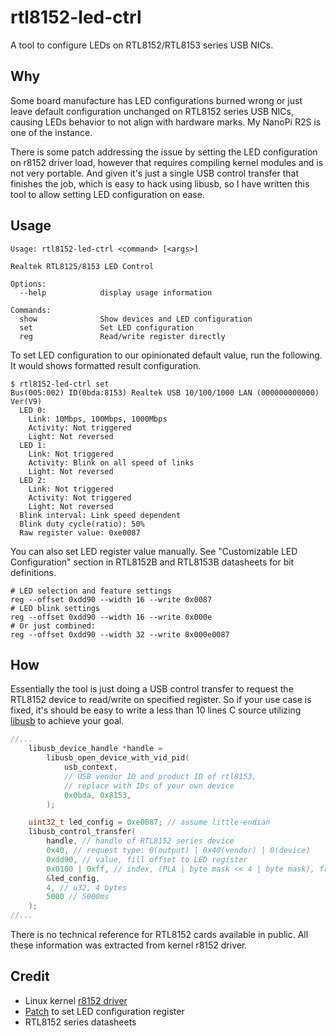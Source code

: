 # rtl8152-led-ctrl

A tool to configure LEDs on RTL8152/RTL8153 series USB NICs.

## Why

Some board manufacture has LED configurations burned wrong or just leave default configuration unchanged on RTL8152 series USB NICs, causing LEDs behavior to not align with hardware marks. My NanoPi R2S is one of the instance.

There is some patch addressing the issue by setting the LED configuration on r8152 driver load, however that requires compiling kernel modules and is not very portable. And given it's just a single USB control transfer that finishes the job, which is easy to hack using libusb, so I have written this tool to allow setting LED configuration on ease.

## Usage

```
Usage: rtl8152-led-ctrl <command> [<args>]

Realtek RTL8125/8153 LED Control

Options:
  --help            display usage information

Commands:
  show              Show devices and LED configuration
  set               Set LED configuration
  reg               Read/write register directly
```

To set LED configuration to our opinionated default value, run the following. It would shows formatted result configuration.

```
$ rtl8152-led-ctrl set
Bus(005:002) ID(0bda:8153) Realtek USB 10/100/1000 LAN (000000000000) Ver(V9)
  LED 0:
    Link: 10Mbps, 100Mbps, 1000Mbps
    Activity: Not triggered
    Light: Not reversed
  LED 1:
    Link: Not triggered
    Activity: Blink on all speed of links
    Light: Not reversed
  LED 2:
    Link: Not triggered
    Activity: Not triggered
    Light: Not reversed
  Blink interval: Link speed dependent
  Blink duty cycle(ratio): 50%
  Raw register value: 0xe0087
```

You can also set LED register value manually. See "Customizable LED Configuration" section in RTL8152B and RTL8153B datasheets for bit definitions.

```
# LED selection and feature settings
reg --offset 0xdd90 --width 16 --write 0x0087
# LED blink settings
reg --offset 0xdd90 --width 16 --write 0x000e
# Or just combined:
reg --offset 0xdd90 --width 32 --write 0x000e0087
```

## How

Essentially the tool is just doing a USB control transfer to request the RTL8152 device to read/write on specified register. So if your use case is fixed, it's should be easy to write a less than 10 lines C source utilizing [libusb](https://libusb.sourceforge.io/api-1.0/group__libusb__syncio.html#gadb11f7a761bd12fc77a07f4568d56f38) to achieve your goal.

```c
//...
    libusb_device_handle *handle =
        libusb_open_device_with_vid_pid(
            usb_context,
            // USB vendor ID and product ID of rtl8153,
            // replace with IDs of your own device
            0x0bda, 0x8153,
        );

    uint32_t led_config = 0xe0087; // assume little-endian
    libusb_control_transfer(
        handle, // handle of RTL8152 series device
        0x40, // request type: 0(output) | 0x40(vendor) | 0(device)
        0xdd90, // value, fill offset to LED register
        0x0100 | 0xff, // index, (PLA | byte mask << 4 | byte mask), from Linux kernel r8152.c driver
        &led_config,
        4, // u32, 4 bytes
        5000 // 5000ms
    );
//...
```

There is no technical reference for RTL8152 cards available in public. All these information was extracted from kernel r8152 driver.

## Credit

- Linux kernel [r8152 driver](https://github.com/torvalds/linux/blob/v6.9/drivers/net/usb/r8152.c)
- [Patch](https://github.com/openwrt/openwrt/blob/9a67364/target/linux/generic/hack-6.6/760-net-usb-r8152-add-LED-configuration-from-OF.patch) to set LED configuration register
- RTL8152 series datasheets
